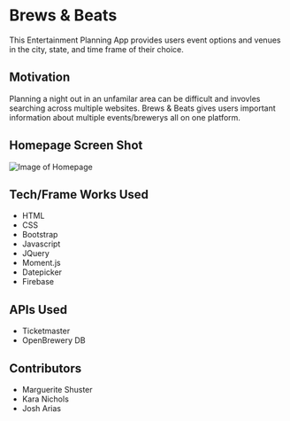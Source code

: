 # Brews & Beats
This Entertainment Planning App provides users event options and venues in the city, state, and time frame of their choice.

## Motivation 
Planning a night out in an unfamilar area can be difficult and invovles searching across multiple websites.  Brews & Beats gives users important information about multiple events/brewerys all on one platform.

## Homepage Screen Shot
![Image of Homepage](https://raw.github.com/mshuster4/project_one/final-revisions/assets/images/brews-beats-screenshot.png)

## Tech/Frame Works Used

* HTML
* CSS
* Bootstrap
* Javascript
* JQuery
* Moment.js
* Datepicker
* Firebase

## APIs Used

* Ticketmaster
* OpenBrewery DB

## Contributors 

* Marguerite Shuster
* Kara Nichols
* Josh Arias





